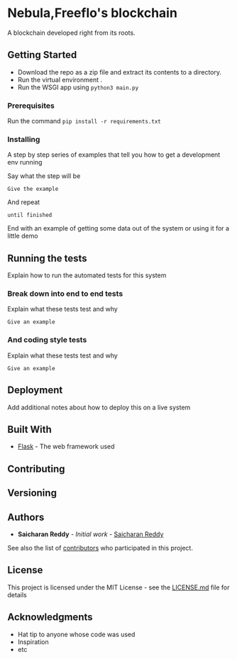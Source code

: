 # Nebula,Freeflo's blockchain

A blockchain developed right from its roots.

## Getting Started

- Download the repo as a zip file and extract its contents to a directory.
- Run the virtual environment .
- Run the WSGI app using `python3 main.py`

### Prerequisites


Run the command `pip install -r requirements.txt`

### Installing

A step by step series of examples that tell you how to get a development env running

Say what the step will be

```
Give the example
```

And repeat

```
until finished
```

End with an example of getting some data out of the system or using it for a little demo

## Running the tests

Explain how to run the automated tests for this system

### Break down into end to end tests

Explain what these tests test and why

```
Give an example
```

### And coding style tests

Explain what these tests test and why

```
Give an example
```

## Deployment

Add additional notes about how to deploy this on a live system

## Built With

* [Flask](http://flask.pocoo.org/) - The web framework used


## Contributing


## Versioning



## Authors

* **Saicharan Reddy** - *Initial work* - [Saicharan Reddy](https://github.com/mrsaicharan1)

See also the list of [contributors](https://github.com/your/project/contributors) who participated in this project.

## License

This project is licensed under the MIT License - see the [LICENSE.md](LICENSE.md) file for details

## Acknowledgments

* Hat tip to anyone whose code was used
* Inspiration
* etc

